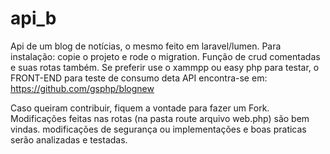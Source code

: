 # api_b
Api de um blog de notícias, o mesmo feito em laravel/lumen.
Para instalação: copie o projeto e rode o migration.
Função de crud comentadas e suas rotas também.
Se preferir use o xammpp ou easy php para testar, o FRONT-END para teste de consumo deta API encontra-se em:
https://github.com/gsphp/blognew

Caso queiram contribuir, fiquem a vontade para fazer um Fork.
Modificações feitas nas rotas (na pasta route arquivo web.php) são bem vindas.
modificações de segurança ou implementações e boas praticas serão analizadas e testadas.

